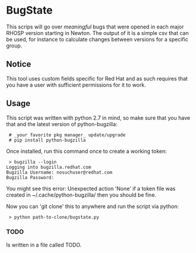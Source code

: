 # BugState
This scrips will go over _meaningful_ bugs that were opened in each
major RHOSP version starting in Newton. The output of it is a simple csv
that can be used, for instance to calculate changes between versions for
a specific group.
## Notice
This tool uses custom fields specific for Red Hat and as such requires
that you have a user with sufficient permissions for it to work.
## Usage
This script was written with python 2.7 in mind, so make sure that you have
that and the latest version of python-bugzilla:
```
 # _your favorite pkg manager_ update/upgrade
 # pip install python-bugzilla
```
Once installed, run this command once to create a working token:
```
 > bugzilla --login
Logging into bugzilla.redhat.com
Bugzilla Username: nosuchuser@redhat.com
Bugzilla Password:
```
You might see this error: Unexpected action 'None' if a token file was
created in  ~/.cache/python-bugzilla/ then you should be fine.

Now you can 'git clone' this to anywhere and run the script via python:
```
 > python path-to-clone/bugstate.py
```
### TODO
Is written in a file called TODO.
